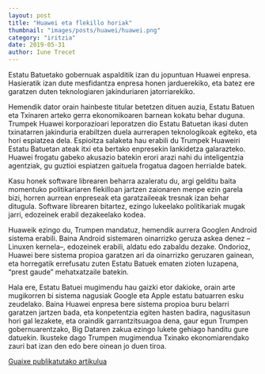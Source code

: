 ```yaml
---
layout: post
title: "Huawei eta flekillo horiak"
thumbnail: "images/posts/huawei/huawei.png"
category: "iritzia"
date: 2019-05-31
author: Iune Trecet
---
```


Estatu Batuetako gobernuak aspalditik izan du jopuntuan Huawei enpresa. Hasieratik izan dute mesfidantza enpresa honen jarduerekiko, eta batez ere garatzen duten teknologiaren jakinduriaren jatorriarekiko.

Hemendik dator orain hainbeste titular betetzen dituen auzia, Estatu Batuen eta Txinaren arteko gerra ekonomikoaren barnean kokatu behar duguna. Trumpek Huawei korporazioari leporatzen dio Estatu Batuetan ikasi duten txinatarren jakinduria erabiltzen duela aurrerapen teknologikoak egiteko, eta hori espiatzea dela. Espioitza salaketa hau erabili du Trumpek Huaweiri Estatu Batuetan ateak itxi eta bertako enpresekin lankidetza galarazteko. Huawei frogatu gabeko akusazio batekin erori arazi nahi du inteligentzia agentziak, gu guztioi espiatzen gaituela frogatua dagoen herrialde batek.

Kasu honek software librearen beharra azaleratu du, argi gelditu baita momentuko politikariaren flekilloan jartzen zaionaren menpe ezin garela bizi, horren aurrean enpreseak eta garatzaileeak tresnak izan behar ditugula. Software librearen bitartez, ezingo lukeelako politikariak mugak jarri, edozeinek erabil dezakeelako kodea.

Huaweik ezingo du, Trumpen mandatuz, hemendik aurrera Googlen Android sistema erabili. Baina Android sistemaren oinarrizko geruza askea denez –Linuxen kernela–, edozeinek erabili, aldatu edo zabaldu dezake. Ondorioz, Huawei bere sistema propioa garatzen ari da oinarrizko geruzaren gainean, eta horregatik errefusatu zuten Estatu Batuek ematen zioten luzapena, “prest gaude” mehatxatzaile batekin.

Hala ere, Estatu Batuei mugimendu hau gaizki etor dakioke, orain arte mugikorren bi sistema nagusiak Google eta Apple estatu batuarren esku zeudelako. Baina Huawei enpresa bere sistema propioa buru belarri garatzen jartzen bada, eta konpetentzia egiten hasten badira, nagusitasun hori gal lezakete, eta oraindik garrantzitsuagoa dena, gaur egun Trumpen gobernuarentzako, Big Dataren zakua ezingo lukete gehiago handitu gure datuekin.
Ikusteke dago Trumpen mugimendua Txinako ekonomiarendako zauri bat izan den edo bere oinean jo duen tiroa.

<a
href="https://guaixe.eus/komunitatea/iune/1559128583360-huawei-eta-flekillo-horiak">Guaixe publikatutako artikulua</a>
